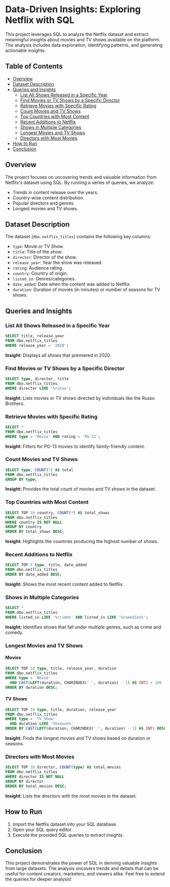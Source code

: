# Data-Driven Insights: Exploring Netflix with SQL

This project leverages SQL to analyze the Netflix dataset and extract meaningful insights about movies and TV shows available on the platform. The analysis includes data exploration, identifying patterns, and generating actionable insights.

## Table of Contents
- [Overview](#overview)
- [Dataset Description](#dataset-description)
- [Queries and Insights](#queries-and-insights)
  - [List All Shows Released in a Specific Year](#list-all-shows-released-in-a-specific-year)
  - [Find Movies or TV Shows by a Specific Director](#find-movies-or-tv-shows-by-a-specific-director)
  - [Retrieve Movies with Specific Rating](#retrieve-movies-with-specific-rating)
  - [Count Movies and TV Shows](#count-movies-and-tv-shows)
  - [Top Countries with Most Content](#top-countries-with-most-content)
  - [Recent Additions to Netflix](#recent-additions-to-netflix)
  - [Shows in Multiple Categories](#shows-in-multiple-categories)
  - [Longest Movies and TV Shows](#longest-movies-and-tv-shows)
  - [Directors with Most Movies](#directors-with-most-movies)
- [How to Run](#how-to-run)
- [Conclusion](#conclusion)

## Overview
The project focuses on uncovering trends and valuable information from Netflix's dataset using SQL. By running a series of queries, we analyze:

- Trends in content release over the years.
- Country-wise content distribution.
- Popular directors and genres.
- Longest movies and TV shows.

## Dataset Description
The dataset (`dbo.netflix_titles`) contains the following key columns:

- `type`: Movie or TV Show.
- `title`: Title of the show.
- `director`: Director of the show.
- `release_year`: Year the show was released.
- `rating`: Audience rating.
- `country`: Country of origin.
- `listed_in`: Genres/categories.
- `date_added`: Date when the content was added to Netflix.
- `duration`: Duration of movies (in minutes) or number of seasons for TV shows.

## Queries and Insights

### List All Shows Released in a Specific Year
```sql
SELECT title, release_year
FROM dbo.netflix_titles
WHERE release_year = '2020';
```
**Insight:** Displays all shows that premiered in 2020.

### Find Movies or TV Shows by a Specific Director
```sql
SELECT type, director, title
FROM dbo.netflix_titles
WHERE director LIKE '%russo';
```
**Insight:** Lists movies or TV shows directed by individuals like the Russo Brothers.

### Retrieve Movies with Specific Rating
```sql
SELECT *
FROM dbo.netflix_titles
WHERE type = 'Movie' AND rating = 'PG-13';
```
**Insight:** Filters for PG-13 movies to identify family-friendly content.

### Count Movies and TV Shows
```sql
SELECT type, COUNT(*) AS total
FROM dbo.netflix_titles
GROUP BY type;
```
**Insight:** Provides the total count of movies and TV shows in the dataset.

### Top Countries with Most Content
```sql
SELECT TOP 10 country, COUNT(*) AS total_shows
FROM dbo.netflix_titles
WHERE country IS NOT NULL
GROUP BY country
ORDER BY total_shows DESC;
```
**Insight:** Highlights the countries producing the highest number of shows.

### Recent Additions to Netflix
```sql
SELECT TOP 5 type, title, date_added
FROM dbo.netflix_titles
ORDER BY date_added DESC;
```
**Insight:** Shows the most recent content added to Netflix.

### Shows in Multiple Categories
```sql
SELECT *
FROM dbo.netflix_titles
WHERE listed_in LIKE '%crime%' AND listed_in LIKE '%comedies%';
```
**Insight:** Identifies shows that fall under multiple genres, such as crime and comedy.

### Longest Movies and TV Shows

#### Movies
```sql
SELECT TOP 10 type, title, release_year, duration
FROM dbo.netflix_titles
WHERE type = 'Movie' 
  AND CAST(LEFT(duration, CHARINDEX(' ', duration) - 1) AS INT) > 100
ORDER BY duration DESC;
```

#### TV Shows
```sql
SELECT TOP 10 type, title, duration, release_year
FROM dbo.netflix_titles
WHERE type = 'TV Show'
  AND duration LIKE '%Season%'
ORDER BY CAST(LEFT(duration, CHARINDEX(' ', duration) - 1) AS INT) DESC;
```
**Insight:** Finds the longest movies and TV shows based on duration or seasons.

### Directors with Most Movies
```sql
SELECT TOP 10 director, COUNT(type) AS total_movies
FROM dbo.netflix_titles
WHERE director IS NOT NULL 
GROUP BY director
ORDER BY total_movies DESC;
```
**Insight:** Lists the directors with the most movies in the dataset.

## How to Run
1. Import the Netflix dataset into your SQL database.
2. Open your SQL query editor.
3. Execute the provided SQL queries to extract insights.

## Conclusion
This project demonstrates the power of SQL in deriving valuable insights from large datasets. The analysis uncovers trends and details that can be useful for content creators, marketers, and viewers alike. Feel free to extend the queries for deeper analysis!
